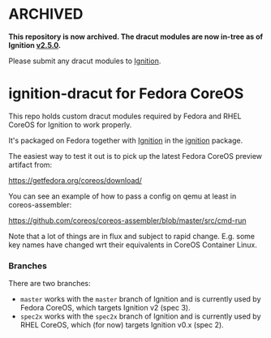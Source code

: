 # ARCHIVED

**This repository is now archived. The dracut modules are now
in-tree as of Ignition [v2.5.0](https://github.com/coreos/ignition/commit/77ddd5a0eab60604f8b04dee539a14bded771620).**

Please submit any dracut modules to [Ignition](https://github.com/coreos/ignition).

# ignition-dracut for Fedora CoreOS

This repo holds custom dracut modules required by Fedora and
RHEL CoreOS for Ignition to work properly.

It's packaged on Fedora together with
[Ignition](https://github.com/coreos/ignition) in the
[ignition](https://src.fedoraproject.org/rpms/ignition)
package.

The easiest way to test it out is to pick up the latest
Fedora CoreOS preview artifact from:

https://getfedora.org/coreos/download/

You can see an example of how to pass a config
on qemu at least in coreos-assembler:

https://github.com/coreos/coreos-assembler/blob/master/src/cmd-run

Note that a lot of things are in flux and subject to rapid
change. E.g. some key names have changed wrt their
equivalents in CoreOS Container Linux.

### Branches

There are two branches:
- `master` works with the `master` branch of Ignition and is
  currently used by Fedora CoreOS, which targets Ignition v2
  (spec 3).
- `spec2x` works with the `spec2x` branch of Ignition and is
  currently used by RHEL CoreOS, which (for now) targets
  Ignition v0.x (spec 2).
